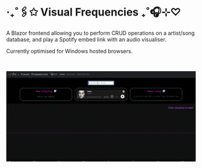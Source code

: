 # ‧₊˚🖇️✩ Visual Frequencies ₊˚🎧⊹♡

A Blazor frontend allowing you to perform CRUD operations on a artist/song database, and play a Spotify embed link with an audio visualiser.

Currently optimised for Windows hosted browsers. 

<br/>

![home_page](https://github.com/Rachel-Tookey/cs_record_shop_frontend/blob/6ca94ceb1d55cd637939c9f3cf8c0d68a9aefdbb/RSFrontEnd/VFGif.gif)
